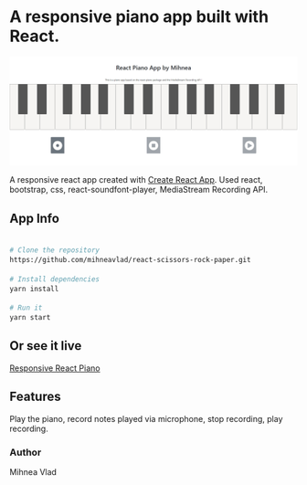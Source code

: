 # A responsive piano app built with React.

![Screenshot](rpa-1.jpg)

A responsive react app created with [Create React App](https://github.com/facebook/create-react-app).
Used react, bootstrap, css, react-soundfont-player, MediaStream Recording API.

## App Info

```bash

# Clone the repository
https://github.com/mihneavlad/react-scissors-rock-paper.git

# Install dependencies
yarn install

# Run it
yarn start

```

## Or see it live

[Responsive React Piano](https://mihneavlad.github.io/react-mihnea-piano/)

## Features

Play the piano, record notes played via microphone, stop recording, play recording.

### Author

Mihnea Vlad



